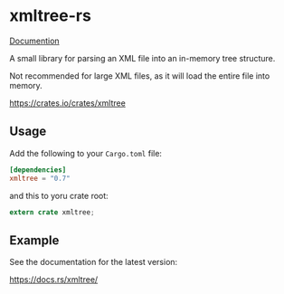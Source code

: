 xmltree-rs
==========

[Documention](https://docs.rs/xmltree/)

A small library for parsing an XML file into an in-memory tree structure.

Not recommended for large XML files, as it will load the entire file into memory.

https://crates.io/crates/xmltree

## Usage

Add the following to your `Cargo.toml` file:

```toml
[dependencies]
xmltree = "0.7"
```

and this to yoru crate root:

```rust
extern crate xmltree;
```

## Example

See the documentation for the latest version:

https://docs.rs/xmltree/
